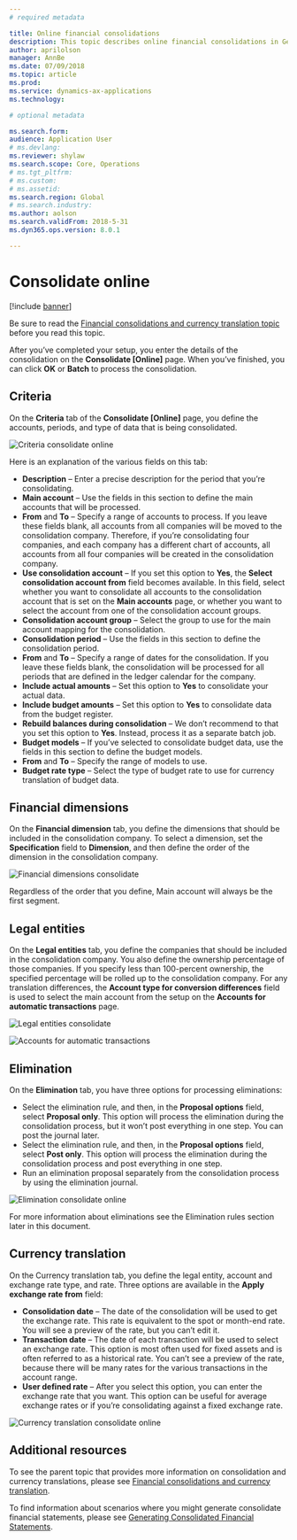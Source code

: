 ```yaml
---
# required metadata

title: Online financial consolidations
description: This topic describes online financial consolidations in General ledger. 
author: aprilolson
manager: AnnBe
ms.date: 07/09/2018
ms.topic: article
ms.prod: 
ms.service: dynamics-ax-applications
ms.technology: 

# optional metadata

ms.search.form: 
audience: Application User
# ms.devlang: 
ms.reviewer: shylaw
ms.search.scope: Core, Operations
# ms.tgt_pltfrm: 
# ms.custom: 
# ms.assetid: 
ms.search.region: Global
# ms.search.industry: 
ms.author: aolson
ms.search.validFrom: 2018-5-31
ms.dyn365.ops.version: 8.0.1

---
```


# Consolidate online

[!include [banner](../includes/banner.md)]

Be sure to read the [Financial consolidations and currency translation topic](financial-consolidations-currency-translation.md) before you read this topic.

After you’ve completed your setup, you enter the details of the consolidation on the **Consolidate [Online]** page. When you’ve finished, you can click **OK** or **Batch** to process the consolidation.

## Criteria
On the **Criteria** tab of the **Consolidate [Online]** page, you define the accounts, periods, and type of data that is being consolidated.

![Criteria consolidate online](./media/criteria-consolidate-online.png "Criteria consolidate online")
 
Here is an explanation of the various fields on this tab:
- **Description** – Enter a precise description for the period that you’re consolidating.
- **Main account** – Use the fields in this section to define the main accounts that will be processed.
- **From** and **To** – Specify a range of accounts to process. If you leave these fields blank, all accounts from all companies will be moved to the consolidation company. Therefore, if you’re consolidating four companies, and each company has a different chart of accounts, all accounts from all four companies will be created in the consolidation company.
- **Use consolidation account** – If you set this option to **Yes**, the **Select consolidation account from** field becomes available. In this field, select whether you want to consolidate all accounts to the consolidation account that is set on the **Main accounts** page, or whether you want to select the account from one of the consolidation account groups.
- **Consolidation account group** – Select the group to use for the main account mapping for the consolidation.
- **Consolidation period** – Use the fields in this section to define the consolidation period.
- **From** and **To** – Specify a range of dates for the consolidation. If you leave these fields blank, the consolidation will be processed for all periods that are defined in the ledger calendar for the company.
- **Include actual amounts** – Set this option to **Yes** to consolidate your actual data.
- **Include budget amounts** – Set this option to **Yes** to consolidate data from the budget register.
- **Rebuild balances during consolidation** – We don’t recommend to that you set this option to **Yes**. Instead, process it as a separate batch job.
- **Budget models** – If you’ve selected to consolidate budget data, use the fields in this section to define the budget models.
- **From** and **To** – Specify the range of models to use.
- **Budget rate type** – Select the type of budget rate to use for currency translation of budget
data.

## Financial dimensions
On the **Financial dimension** tab, you define the dimensions that should be included in the consolidation company. To select a dimension, set the **Specification** field to **Dimension**, and then define the order of the dimension in the consolidation company.

![Financial dimensions consolidate](./media/financial-dimensions-cons.png "Financial dimensions consolidate")
 
Regardless of the order that you define, Main account will always be the first segment.

## Legal entities
On the **Legal entities** tab, you define the companies that should be included in the consolidation company. You also define the ownership percentage of those companies. If you specify less than 100-percent ownership, the specified percentage will be rolled up to the consolidation company. For any translation differences, the **Account type for conversion differences** field is used to select the main account from the setup on the **Accounts for automatic transactions** page.
 
![Legal entities consolidate](./media/legal-entities-cons.png "Legal entities consolidate")

![Accounts for automatic transactions](./media/accounts%20for%20automatic%20(cons).png "Accounts for automatic transactions")

## Elimination
On the **Elimination** tab, you have three options for processing eliminations:
- Select the elimination rule, and then, in the **Proposal options** field, select **Proposal only**. This option will process the elimination during the consolidation process, but it won’t post everything in one step. You can post the journal later.
- Select the elimination rule, and then, in the **Proposal options** field, select **Post only**. This option will process the elimination during the consolidation process and post everything in one step.
- Run an elimination proposal separately from the consolidation process by using the elimination journal.

![Elimination consolidate online](./media/elimination-cons-onl.png "Elimination consolidate online")
 
For more information about eliminations see the Elimination rules section later in this document.

## Currency translation
On the Currency translation tab, you define the legal entity, account and exchange rate type, and rate.
Three options are available in the **Apply exchange rate from** field:
- **Consolidation date** – The date of the consolidation will be used to get the exchange rate. This rate is equivalent to the spot or month-end rate. You will see a preview of the rate, but you can’t edit it.
- **Transaction date** – The date of each transaction will be used to select an exchange rate. This option is most often used for fixed assets and is often referred to as a historical rate. You can’t see a preview of the rate, because there will be many rates for the various transactions in the account range.
- **User defined rate** – After you select this option, you can enter the exchange rate that you want. This option can be useful for average exchange rates or if you’re consolidating against a fixed exchange rate.

![Currency translation consolidate online](./media/currency-translation-cons-online.png "Currency translation consolidate online")

## Additional resources

To see the parent topic that provides more information on consolidation and currency translations, please see [Financial consolidations and currency translation](./financial-consolidations-currency-translation.md).

To find information about scenarios where you might generate consolidate financial statements, please see [Generating Consolidated Financial Statements](./generating-consolidated-financial-statements.md).

